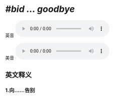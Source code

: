 # ***\#bid ... goodbye*** 
英音
<audio src="./media/bid ... goodbye1_AAC.aac" controls="controls"></audio>

美音
<audio src="./media/bid ... goodbye2.aac" controls="controls"></audio>



  

英文释义
---
### 1.**向……告别**  



